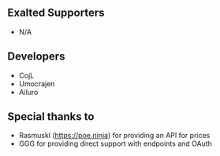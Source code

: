 
## Exalted Supporters
- N/A
## Developers
- CojL
- Umocrajen
- Ailuro
## Special thanks to
- Rasmuskl (https://poe.ninja) for providing an API for prices
- GGG for providing direct support with endpoints and OAuth
